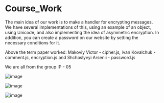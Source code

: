 # Course_Work
The main idea of ​​our work is to make a handler for encrypting messages.
We have several implementations of this, using an example of an object, using Unicode, and also implementing the idea of ​​asymmetric encryption.
In addition, you can create a password on our website by setting the necessary conditions for it.

Above the term paper worked: 
Makoviy Victor - cipher.js, 
Ivan Kovalchuk - comment.js, encryption.js
and Shchaslyvyi Arsenii - password.js

We are all from the group IP - 05

![image](https://user-images.githubusercontent.com/72148650/121265247-30543380-c8c1-11eb-9572-407d3657b139.png)

![image](https://user-images.githubusercontent.com/72148650/121265344-55e13d00-c8c1-11eb-917a-c6fe3f2354e8.png)

![image](https://user-images.githubusercontent.com/72148650/121265403-6a253a00-c8c1-11eb-9e72-6081ee6cfc6c.png)
